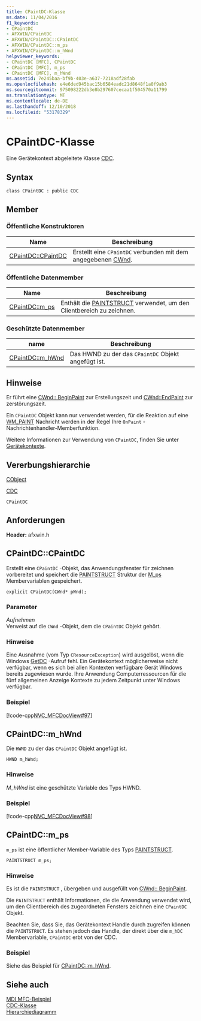 ```yaml
---
title: CPaintDC-Klasse
ms.date: 11/04/2016
f1_keywords:
- CPaintDC
- AFXWIN/CPaintDC
- AFXWIN/CPaintDC::CPaintDC
- AFXWIN/CPaintDC::m_ps
- AFXWIN/CPaintDC::m_hWnd
helpviewer_keywords:
- CPaintDC [MFC], CPaintDC
- CPaintDC [MFC], m_ps
- CPaintDC [MFC], m_hWnd
ms.assetid: 7e245baa-bf9b-403e-a637-7218adf28fab
ms.openlocfilehash: e4e6ded945bac15b6584eadc21d8648f1a0f9ab3
ms.sourcegitcommit: 975098222db3e8b297607cecaa1f504570a11799
ms.translationtype: MT
ms.contentlocale: de-DE
ms.lasthandoff: 12/10/2018
ms.locfileid: "53178329"
---
```

# <a name="cpaintdc-class"></a>CPaintDC-Klasse

Eine Gerätekontext abgeleitete Klasse [CDC](../../mfc/reference/cdc-class.md).

## <a name="syntax"></a>Syntax

```
class CPaintDC : public CDC
```

## <a name="members"></a>Member

### <a name="public-constructors"></a>Öffentliche Konstruktoren

|Name|Beschreibung|
|----------|-----------------|
|[CPaintDC::CPaintDC](#cpaintdc)|Erstellt eine `CPaintDC` verbunden mit dem angegebenen [CWnd](../../mfc/reference/cwnd-class.md).|

### <a name="public-data-members"></a>Öffentliche Datenmember

|Name|Beschreibung|
|----------|-----------------|
|[CPaintDC::m_ps](#m_ps)|Enthält die [PAINTSTRUCT](/windows/desktop/api/winuser/ns-winuser-tagpaintstruct) verwendet, um den Clientbereich zu zeichnen.|

### <a name="protected-data-members"></a>Geschützte Datenmember

|name|Beschreibung|
|----------|-----------------|
|[CPaintDC::m_hWnd](#m_hwnd)|Das HWND zu der das `CPaintDC` Objekt angefügt ist.|

## <a name="remarks"></a>Hinweise

Er führt eine [CWnd:: BeginPaint](../../mfc/reference/cwnd-class.md#beginpaint) zur Erstellungszeit und [CWnd::EndPaint](../../mfc/reference/cwnd-class.md#endpaint) zur zerstörungszeit.

Ein `CPaintDC` Objekt kann nur verwendet werden, für die Reaktion auf eine [WM_PAINT](/windows/desktop/gdi/wm-paint) Nachricht werden in der Regel Ihre `OnPaint` -Nachrichtenhandler-Memberfunktion.

Weitere Informationen zur Verwendung von `CPaintDC`, finden Sie unter [Gerätekontexte](../../mfc/device-contexts.md).

## <a name="inheritance-hierarchy"></a>Vererbungshierarchie

[CObject](../../mfc/reference/cobject-class.md)

[CDC](../../mfc/reference/cdc-class.md)

`CPaintDC`

## <a name="requirements"></a>Anforderungen

**Header:** afxwin.h

##  <a name="cpaintdc"></a>  CPaintDC::CPaintDC

Erstellt eine `CPaintDC` -Objekt, das Anwendungsfenster für zeichnen vorbereitet und speichert die [PAINTSTRUCT](/windows/desktop/api/winuser/ns-winuser-tagpaintstruct) Struktur der [M_ps](#m_ps) Membervariablen gespeichert.

```
explicit CPaintDC(CWnd* pWnd);
```

### <a name="parameters"></a>Parameter

*Aufnehmen*<br/>
Verweist auf die `CWnd` -Objekt, dem die `CPaintDC` Objekt gehört.

### <a name="remarks"></a>Hinweise

Eine Ausnahme (vom Typ `CResourceException`) wird ausgelöst, wenn die Windows [GetDC](/windows/desktop/api/winuser/nf-winuser-getdc) -Aufruf fehl. Ein Gerätekontext möglicherweise nicht verfügbar, wenn es sich bei allen Kontexten verfügbare Gerät Windows bereits zugewiesen wurde. Ihre Anwendung Computerressourcen für die fünf allgemeinen Anzeige Kontexte zu jedem Zeitpunkt unter Windows verfügbar.

### <a name="example"></a>Beispiel

[!code-cpp[NVC_MFCDocView#97](../../mfc/codesnippet/cpp/cpaintdc-class_1.cpp)]

##  <a name="m_hwnd"></a>  CPaintDC::m_hWnd

Die `HWND` zu der das `CPaintDC` Objekt angefügt ist.

```
HWND m_hWnd;
```

### <a name="remarks"></a>Hinweise

*M_hWnd* ist eine geschützte Variable des Typs HWND.

### <a name="example"></a>Beispiel

[!code-cpp[NVC_MFCDocView#98](../../mfc/codesnippet/cpp/cpaintdc-class_2.cpp)]

##  <a name="m_ps"></a>  CPaintDC::m_ps

`m_ps` ist eine öffentlicher Member-Variable des Typs [PAINTSTRUCT](/windows/desktop/api/winuser/ns-winuser-tagpaintstruct).

```
PAINTSTRUCT m_ps;
```

### <a name="remarks"></a>Hinweise

Es ist die `PAINTSTRUCT` , übergeben und ausgefüllt von [CWnd:: BeginPaint](../../mfc/reference/cwnd-class.md#beginpaint).

Die `PAINTSTRUCT` enthält Informationen, die die Anwendung verwendet wird, um den Clientbereich des zugeordneten Fensters zeichnen eine `CPaintDC` Objekt.

Beachten Sie, dass Sie, das Gerätekontext Handle durch zugreifen können die `PAINTSTRUCT`. Es stehen jedoch das Handle, der direkt über die `m_hDC` Membervariable, `CPaintDC` erbt von der CDC.

### <a name="example"></a>Beispiel

  Siehe das Beispiel für [CPaintDC::m_hWnd](#m_hwnd).

## <a name="see-also"></a>Siehe auch

[MDI MFC-Beispiel](../../visual-cpp-samples.md)<br/>
[CDC-Klasse](../../mfc/reference/cdc-class.md)<br/>
[Hierarchiediagramm](../../mfc/hierarchy-chart.md)

